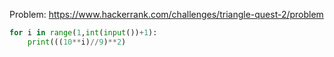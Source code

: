 Problem: https://www.hackerrank.com/challenges/triangle-quest-2/problem

```python
for i in range(1,int(input())+1): 
    print(((10**i)//9)**2) 

```
